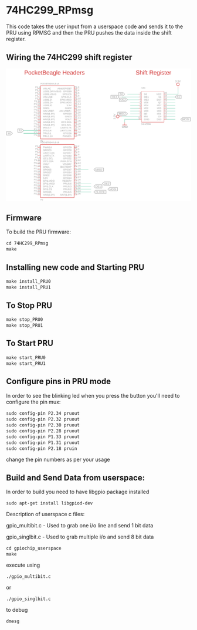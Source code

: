 # 74HC299_RPmsg
This code  takes the user input from a userspace code and sends it to the PRU
using RPMSG and then the PRU pushes the data inside the shift register. 

## Wiring the 74HC299 shift register

![Diagram](image/74HC299.png)
## Firmware
To build the PRU firmware:

	cd 74HC299_RPmsg
	make




## Installing new code and Starting PRU
	make install_PRU0
	make install_PRU1
## To Stop PRU 
	make stop_PRU0
	make stop_PRU1
## To Start PRU
	make start_PRU0
	make start_PRU1
	
## Configure pins in PRU mode

In order to see the blinking led when you press the button you'll need to configure the pin mux:

	sudo config-pin P2.34 pruout
	sudo config-pin P2.32 pruout
	sudo config-pin P2.30 pruout
	sudo config-pin P2.28 pruout
	sudo config-pin P1.33 pruout
	sudo config-pin P1.31 pruout
	sudo config-pin P2.18 pruin
change the pin numbers as per your usage
	
## Build and Send Data from userspace:
In order to build you need to have libgpio package installed

	sudo apt-get install libgpiod-dev

Description of userspace c files: 

gpio_multibit.c - Used to grab one i/o line and send 1 bit data

gpio_singlbit.c - Used to grab multiple i/o and send  8 bit data
	
	cd gpiochip_userspace
	make

execute using
 
	./gpio_multibit.c
or

	./gpio_singlbit.c 

to debug
	
	dmesg
